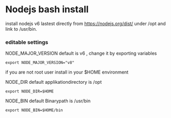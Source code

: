# Nodejs bash install


install  nodejs v6 lastest  directly  from https://nodejs.org/dist/ under /opt
and link to /usr/bin.



### editable settings

NODE_MAJOR_VERSION default is v6 , change it by exporting variables

    export NODE_MAJOR_VERSION="v8"


if you are not root user install in your $HOME environment

NODE_DIR default applikationdirectory is /opt

    export NODE_DIR=$HOME

NODE_BIN default Binarypath is /usr/bin 

    export NODE_BIN=$HOME/bin

